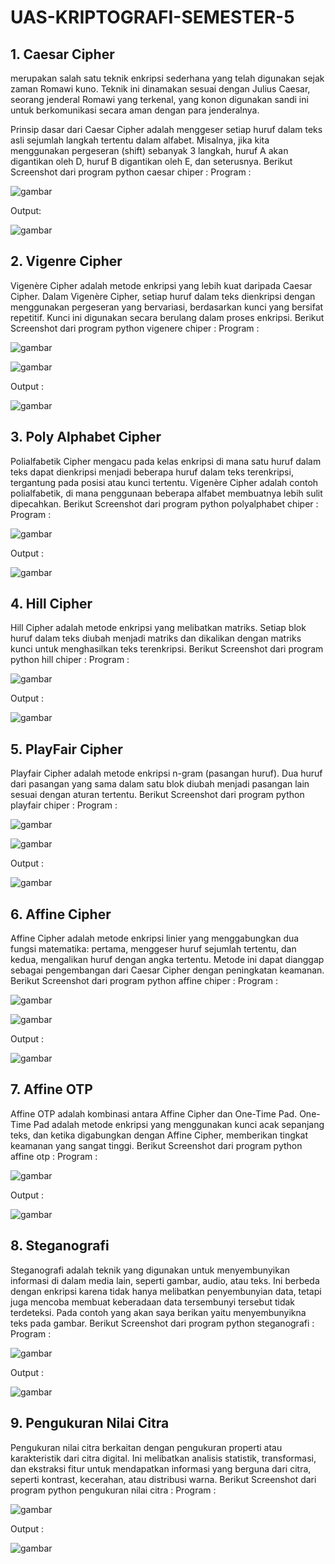 # UAS-KRIPTOGRAFI-SEMESTER-5

## 1. Caesar Cipher

merupakan salah satu teknik enkripsi sederhana yang telah digunakan sejak zaman Romawi kuno. Teknik ini dinamakan sesuai dengan Julius Caesar, seorang jenderal Romawi yang terkenal, yang konon digunakan sandi ini untuk berkomunikasi secara aman dengan para jenderalnya.

Prinsip dasar dari Caesar Cipher adalah menggeser setiap huruf dalam teks asli sejumlah langkah tertentu dalam alfabet. Misalnya, jika kita menggunakan pergeseran (shift) sebanyak 3 langkah, huruf A akan digantikan oleh D, huruf B digantikan oleh E, dan seterusnya.
Berikut Screenshot dari program python caesar chiper :
Program :

![gambar](Screenshot_gambar/program_caesar_cipher.png)

Output:

![gambar](Screenshot_gambar/output_caesar_cipher.png)

## 2. Vigenre Cipher
Vigenère Cipher adalah metode enkripsi yang lebih kuat daripada Caesar Cipher. Dalam Vigenère Cipher, setiap huruf dalam teks dienkripsi dengan menggunakan pergeseran yang bervariasi, berdasarkan kunci yang bersifat repetitif. Kunci ini digunakan secara berulang dalam proses enkripsi.
Berikut Screenshot dari program python vigenere chiper :
Program :

![gambar](Screenshot_gambar/program_vigenere_cipher.png)


![gambar](Screenshot_gambar/program_vigenere_cipher2.png)

Output :

![gambar](Screenshot_gambar/output_vigenere_cipher.png)

## 3. Poly Alphabet Cipher

Polialfabetik Cipher mengacu pada kelas enkripsi di mana satu huruf dalam teks dapat dienkripsi menjadi beberapa huruf dalam teks terenkripsi, tergantung pada posisi atau kunci tertentu. Vigenère Cipher adalah contoh polialfabetik, di mana penggunaan beberapa alfabet membuatnya lebih sulit dipecahkan.
Berikut Screenshot dari program python polyalphabet chiper :
Program :

![gambar](Screenshot_gambar/program_polyaplhabet.png)

Output :

![gambar](Screenshot_gambar/output_polyalphabet.png)

## 4. Hill Cipher

Hill Cipher adalah metode enkripsi yang melibatkan matriks. Setiap blok huruf dalam teks diubah menjadi matriks dan dikalikan dengan matriks kunci untuk menghasilkan teks terenkripsi.
Berikut Screenshot dari program python hill chiper :
Program :

![gambar](Screenshot_gambar/program_hill_cipher.png)

Output :

![gambar](Screenshot_gambar/output_hill_cipher.png)

## 5. PlayFair Cipher

Playfair Cipher adalah metode enkripsi n-gram (pasangan huruf). Dua huruf dari pasangan yang sama dalam satu blok diubah menjadi pasangan lain sesuai dengan aturan tertentu. 
Berikut Screenshot dari program python playfair chiper :
Program :

![gambar](Screenshot_gambar/program_playfair_cipher_1.png)

![gambar](Screenshot_gambar/program_playfair_cipher2.png)

Output :

![gambar](Screenshot_gambar/output_playfair_cipher.png)

## 6. Affine Cipher

Affine Cipher adalah metode enkripsi linier yang menggabungkan dua fungsi matematika: pertama, menggeser huruf sejumlah tertentu, dan kedua, mengalikan huruf dengan angka tertentu. Metode ini dapat dianggap sebagai pengembangan dari Caesar Cipher dengan peningkatan keamanan.
Berikut Screenshot dari program python affine chiper :
Program :

![gambar](Screenshot_gambar/program_affine_cipher.png)


![gambar](Screenshot_gambar/program_affine_cipher2.png)

Output :

![gambar](Screenshot_gambar/output_affine_cipher.png)


## 7. Affine OTP

Affine OTP adalah kombinasi antara Affine Cipher dan One-Time Pad. One-Time Pad adalah metode enkripsi yang menggunakan kunci acak sepanjang teks, dan ketika digabungkan dengan Affine Cipher, memberikan tingkat keamanan yang sangat tinggi.
Berikut Screenshot dari program python affine otp :
Program :

![gambar](Screenshot_gambar/program_affine_otp.png)

Output :

![gambar](Screenshot_gambar/output_affine_otp.png)


## 8. Steganografi

Steganografi adalah teknik yang digunakan untuk menyembunyikan informasi di dalam media lain, seperti gambar, audio, atau teks. Ini berbeda dengan enkripsi karena tidak hanya melibatkan penyembunyian data, tetapi juga mencoba membuat keberadaan data tersembunyi tersebut tidak terdeteksi. Pada contoh yang akan saya berikan yaitu menyembunyikna teks pada gambar.
Berikut Screenshot dari program python steganografi :
Program :

![gambar](Screenshot_gambar/program_steganografi.png)

Output :

![gambar](Screenshot_gambar/file_steganografi.png)


## 9. Pengukuran Nilai Citra

Pengukuran nilai citra berkaitan dengan pengukuran properti atau karakteristik dari citra digital. Ini melibatkan analisis statistik, transformasi, dan ekstraksi fitur untuk mendapatkan informasi yang berguna dari citra, seperti kontrast, kecerahan, atau distribusi warna.
Berikut Screenshot dari program python pengukuran nilai citra :
Program :

![gambar](Screenshot_gambar/program_pengukuran_nilai_citra.png)

Output :

![gambar](Screenshot_gambar/output_pengukuran_nilai_citra.png)
